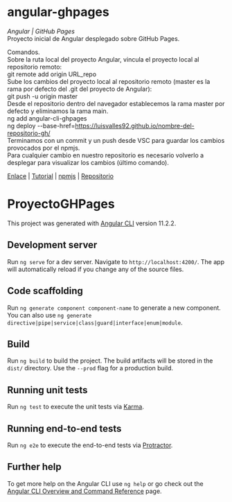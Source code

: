 # angular-ghpages
_Angular | GitHub Pages_  
Proyecto inicial de Angular desplegado sobre GitHub Pages.  
  
Comandos.  
Sobre la ruta local del proyecto Angular, vincula el proyecto local al repositorio remoto:  
git remote add origin URL_repo  
Sube los cambios del proyecto local al repositorio remoto (master es la rama por defecto del .git del proyecto de Angular):  
git push -u origin master  
Desde el repositorio dentro del navegador establecemos la rama master por defecto y eliminamos la rama main.  
ng add angular-cli-ghpages  
ng deploy --base-href=https://luisvalles92.github.io/nombre-del-repositorio-gh/  
Terminamos con un commit y un push desde VSC para guardar los cambios provocados por el npmjs.  
Para cualquier cambio en nuestro repositorio es necesario volverlo a desplegar para visualizar los cambios (último comando).
  
[Enlace](https://luisvalles92.github.io/angular-ghpages/) | [Tutorial](https://www.youtube.com/watch?v=lM4A6SBK1uQ) | [npmjs](https://www.npmjs.com/package/angular-cli-ghpages) | [Repositorio](https://github.com/LuisValles92/angular-ghpages)
  
# ProyectoGHPages

This project was generated with [Angular CLI](https://github.com/angular/angular-cli) version 11.2.2.

## Development server

Run `ng serve` for a dev server. Navigate to `http://localhost:4200/`. The app will automatically reload if you change any of the source files.

## Code scaffolding

Run `ng generate component component-name` to generate a new component. You can also use `ng generate directive|pipe|service|class|guard|interface|enum|module`.

## Build

Run `ng build` to build the project. The build artifacts will be stored in the `dist/` directory. Use the `--prod` flag for a production build.

## Running unit tests

Run `ng test` to execute the unit tests via [Karma](https://karma-runner.github.io).

## Running end-to-end tests

Run `ng e2e` to execute the end-to-end tests via [Protractor](http://www.protractortest.org/).

## Further help

To get more help on the Angular CLI use `ng help` or go check out the [Angular CLI Overview and Command Reference](https://angular.io/cli) page.
